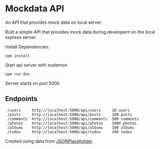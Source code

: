 # Mockdata API
An API that provides mock data on local server

Built a simple API that provides mock data during developent on the local express server.

Install Dependencies:
```
npm install
```

Start api server with nodemon
```
npm run dev
```

Server starts on port 5000

## Endpoints
```
 /users     http://localhost:5000/api/users     10 users
 /posts     http://localhost:5000/api/posts     100 posts
 /comments  http://localhost:5000/api/comments  500 comments
 /photos    http://localhost:5000/api/photos    5000 photos
 /albums    http://localhost:5000/api/albums    100 albums
 /todos     http://localhost:5000/api/todos     200 todos
 ```

Created using data from [JSONPlaceholder](http://jsonplaceholder.typicode.com)
